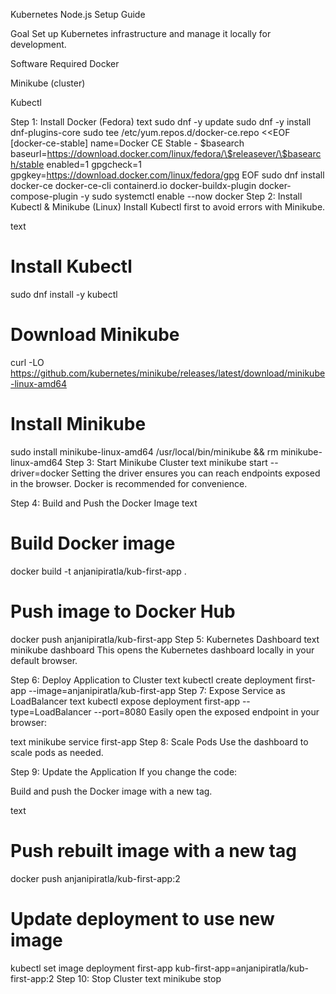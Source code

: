 Kubernetes Node.js Setup Guide

Goal
Set up Kubernetes infrastructure and manage it locally for development.

Software Required
Docker

Minikube (cluster)

Kubectl

Step 1: Install Docker (Fedora)
text
sudo dnf -y update
sudo dnf -y install dnf-plugins-core
sudo tee /etc/yum.repos.d/docker-ce.repo <<EOF
[docker-ce-stable]
name=Docker CE Stable - \$basearch
baseurl=https://download.docker.com/linux/fedora/\$releasever/\$basearch/stable
enabled=1
gpgcheck=1
gpgkey=https://download.docker.com/linux/fedora/gpg
EOF
sudo dnf install docker-ce docker-ce-cli containerd.io docker-buildx-plugin docker-compose-plugin -y
sudo systemctl enable --now docker
Step 2: Install Kubectl & Minikube (Linux)
Install Kubectl first to avoid errors with Minikube.

text
# Install Kubectl
sudo dnf install -y kubectl

# Download Minikube
curl -LO https://github.com/kubernetes/minikube/releases/latest/download/minikube-linux-amd64

# Install Minikube
sudo install minikube-linux-amd64 /usr/local/bin/minikube && rm minikube-linux-amd64
Step 3: Start Minikube Cluster
text
minikube start --driver=docker
Setting the driver ensures you can reach endpoints exposed in the browser. Docker is recommended for convenience.

Step 4: Build and Push the Docker Image
text
# Build Docker image
docker build -t anjanipiratla/kub-first-app .

# Push image to Docker Hub
docker push anjanipiratla/kub-first-app
Step 5: Kubernetes Dashboard
text
minikube dashboard
This opens the Kubernetes dashboard locally in your default browser.

Step 6: Deploy Application to Cluster
text
kubectl create deployment first-app --image=anjanipiratla/kub-first-app
Step 7: Expose Service as LoadBalancer
text
kubectl expose deployment first-app --type=LoadBalancer --port=8080
Easily open the exposed endpoint in your browser:

text
minikube service first-app
Step 8: Scale Pods
Use the dashboard to scale pods as needed.

Step 9: Update the Application
If you change the code:

Build and push the Docker image with a new tag.

text
# Push rebuilt image with a new tag
docker push anjanipiratla/kub-first-app:2

# Update deployment to use new image
kubectl set image deployment first-app kub-first-app=anjanipiratla/kub-first-app:2
Step 10: Stop Cluster
text
minikube stop